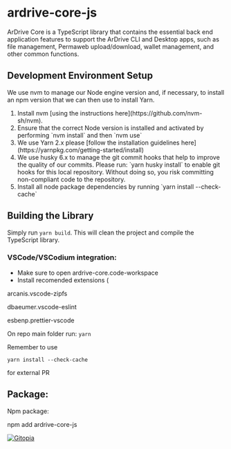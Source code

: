 # ardrive-core-js

ArDrive Core is a TypeScript library that contains the essential back end application features to support the ArDrive CLI and Desktop apps, such as file management, Permaweb upload/download, wallet management, and other common functions.

## Development Environment Setup

We use nvm to manage our Node engine version and, if necessary, to install an npm version that we can then use to install Yarn.

<ol>
<li>Install nvm [using the instructions here](https://github.com/nvm-sh/nvm).</li>
<li>Ensure that the correct Node version is installed and activated by performing `nvm install` and then `nvm use`</li>
<li>We use Yarn 2.x please [follow the installation guidelines here](https://yarnpkg.com/getting-started/install)</li>
<li>We use husky 6.x to manage the git commit hooks that help to improve the quality of our commits. Please run:
  `yarn husky install`
  to enable git hooks for this local repository. Without doing so, you risk committing non-compliant code to the repository.
</li>
<li>Install all node package dependencies by running `yarn install --check-cache`</li>
</ol>

## Building the Library
Simply run `yarn build`. This will clean the project and compile the TypeScript library.

### VSCode/VSCodium integration:

-   Make sure to open ardrive-core.code-workspace
-   Install recomended extensions (

arcanis.vscode-zipfs

dbaeumer.vscode-eslint

esbenp.prettier-vscode

On repo main folder run: `yarn`

Remember to use

```
yarn install --check-cache
```

for external PR

## Package:

Npm package:

npm add ardrive-core-js

[![Gitopia](https://img.shields.io/endpoint?style=&url=https://gitopia.org/mirror-badge.json)](gitopia-repo)
